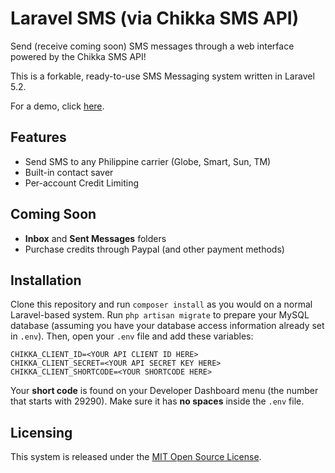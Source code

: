 # Laravel SMS (via Chikka SMS API)

Send (receive coming soon) SMS messages through a web interface powered by the Chikka SMS API!

This is a forkable, ready-to-use SMS Messaging system written in Laravel 5.2.

For a demo, click [here](https://sms.liamdemafelix.com/).

## Features

* Send SMS to any Philippine carrier (Globe, Smart, Sun, TM)
* Built-in contact saver
* Per-account Credit Limiting

## Coming Soon

* **Inbox** and **Sent Messages** folders
* Purchase credits through Paypal (and other payment methods)

## Installation

Clone this repository and run `composer install` as you would on a normal Laravel-based system. Run `php artisan migrate` to prepare your MySQL database (assuming you have your database access information already set in `.env`). Then, open your `.env` file and add these variables:

    CHIKKA_CLIENT_ID=<YOUR API CLIENT ID HERE>
    CHIKKA_CLIENT_SECRET=<YOUR API SECRET KEY HERE>
    CHIKKA_CLIENT_SHORTCODE=<YOUR SHORTCODE HERE>

Your **short code** is found on your Developer Dashboard menu (the number that starts with 29290). Make sure it has **no spaces** inside the `.env` file.

## Licensing

This system is released under the [MIT Open Source License](https://opensource.org/licenses/MIT).
